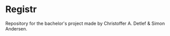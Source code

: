 # Registr
Repository for the bachelor's project made by Christoffer A. Detlef &amp; Simon Andersen. 
